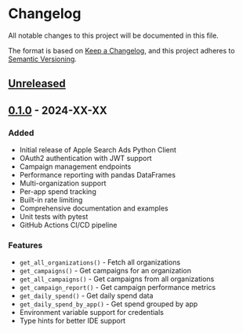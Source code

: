 # Changelog

All notable changes to this project will be documented in this file.

The format is based on [Keep a Changelog](https://keepachangelog.com/en/1.0.0/),
and this project adheres to [Semantic Versioning](https://semver.org/spec/v2.0.0.html).

## [Unreleased]

## [0.1.0] - 2024-XX-XX

### Added
- Initial release of Apple Search Ads Python Client
- OAuth2 authentication with JWT support
- Campaign management endpoints
- Performance reporting with pandas DataFrames
- Multi-organization support
- Per-app spend tracking
- Built-in rate limiting
- Comprehensive documentation and examples
- Unit tests with pytest
- GitHub Actions CI/CD pipeline

### Features
- `get_all_organizations()` - Fetch all organizations
- `get_campaigns()` - Get campaigns for an organization
- `get_all_campaigns()` - Get campaigns from all organizations
- `get_campaign_report()` - Get campaign performance metrics
- `get_daily_spend()` - Get daily spend data
- `get_daily_spend_by_app()` - Get spend grouped by app
- Environment variable support for credentials
- Type hints for better IDE support

[Unreleased]: https://github.com/bickster/apple-search-ads-python/compare/v0.1.0...HEAD
[0.1.0]: https://github.com/bickster/apple-search-ads-python/releases/tag/v0.1.0